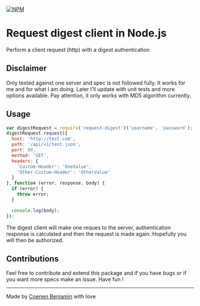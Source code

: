 [![NPM](https://nodei.co/npm/request-digest.png?downloads=true&downloadRank=true&stars=true)](https://nodei.co/npm/request-digest/)
# Request digest client in Node.js

Perform a client request (http) with a digest authentication

## Disclaimer

Only tested against one server and spec is not followed fully. It works for me
and for what I am doing. Later I'll update with unit tests and more options available.
Pay attention, it only works with MD5 algorithm currently.

## Usage
```javascript
var digestRequest = require('request-digest')('username', 'password');
digestRequest.request({
  host: 'http://test.com',
  path: '/api/v1/test.json',
  port: 80,
  method: 'GET',
  headers: {
    'Custom-Header': 'OneValue',
    'Other-Custom-Header': 'OtherValue'
  }
}, function (error, response, body) {
  if (error) {
    throw error;
  }

  console.log(body);
});
```

The digest client will make one reques to the server, authentication response
is calculated and then the request is made again. Hopefully you will then
be authorized.

## Contributions

Feel free to contribute and extend this package and if you have bugs or if you want more specs make an issue. Have fun !

-------------

Made by [Coenen Benjamin](https://twitter.com/BnJ25) with love


